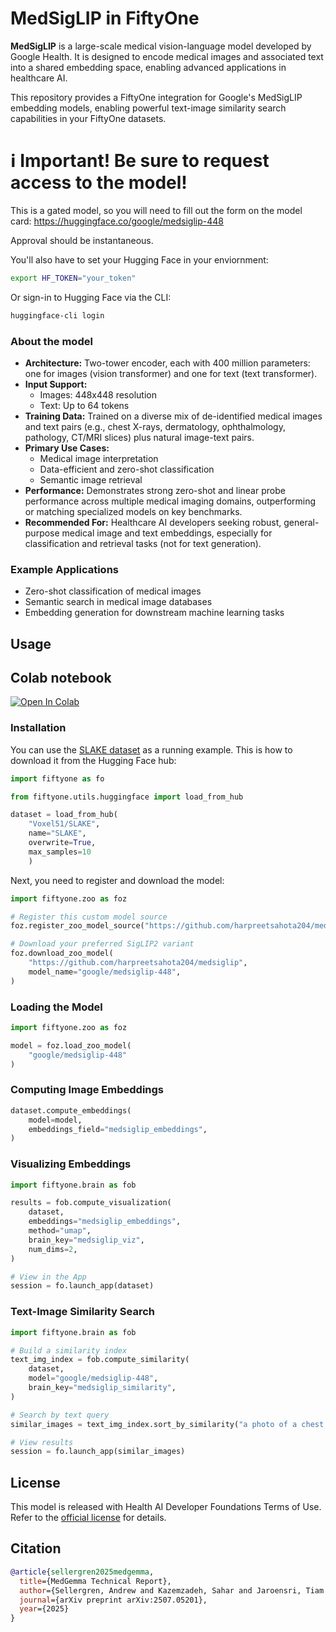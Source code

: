 # MedSigLIP in FiftyOne

**MedSigLIP** is a large-scale medical vision-language model developed by Google Health. It is designed to encode medical images and associated text into a shared embedding space, enabling advanced applications in healthcare AI.

This repository provides a FiftyOne integration for Google's MedSigLIP embedding models, enabling powerful text-image similarity search capabilities in your FiftyOne datasets.

# ℹ️  Important! Be sure to request access to the model!

This is a gated model, so you will need to fill out the form on the model card: https://huggingface.co/google/medsiglip-448

Approval should be instantaneous.

You'll also have to set your Hugging Face in your enviornment:

```bash
export HF_TOKEN="your_token"
```

Or sign-in to Hugging Face via the CLI:

```bash
huggingface-cli login
```

### About the model

- **Architecture:** Two-tower encoder, each with 400 million parameters: one for images (vision transformer) and one for text (text transformer).
- **Input Support:** 
  - Images: 448x448 resolution
  - Text: Up to 64 tokens
- **Training Data:** Trained on a diverse mix of de-identified medical images and text pairs (e.g., chest X-rays, dermatology, ophthalmology, pathology, CT/MRI slices) plus natural image-text pairs.
- **Primary Use Cases:**
  - Medical image interpretation
  - Data-efficient and zero-shot classification
  - Semantic image retrieval
- **Performance:** Demonstrates strong zero-shot and linear probe performance across multiple medical imaging domains, outperforming or matching specialized models on key benchmarks.
- **Recommended For:** Healthcare AI developers seeking robust, general-purpose medical image and text embeddings, especially for classification and retrieval tasks (not for text generation).

### Example Applications

- Zero-shot classification of medical images
- Semantic search in medical image databases
- Embedding generation for downstream machine learning tasks

## Usage

## Colab notebook

[![Open In Colab](https://colab.research.google.com/assets/colab-badge.svg)](https://colab.research.google.com/drive/1K4q9zutbt8TCLST1DoQjci5dQniFP05a?usp=sharing)

### Installation

You can use the [SLAKE dataset](https://huggingface.co/datasets/Voxel51/SLAKE) as a running example. This is how to download it from the Hugging Face hub:

```python
import fiftyone as fo

from fiftyone.utils.huggingface import load_from_hub

dataset = load_from_hub(
    "Voxel51/SLAKE",
    name="SLAKE",
    overwrite=True,
    max_samples=10
    )
```

Next, you need to register and download the model:

```python
import fiftyone.zoo as foz

# Register this custom model source
foz.register_zoo_model_source("https://github.com/harpreetsahota204/medsiglip")

# Download your preferred SigLIP2 variant
foz.download_zoo_model(
    "https://github.com/harpreetsahota204/medsiglip",
    model_name="google/medsiglip-448",
)
```

### Loading the Model

```python
import fiftyone.zoo as foz

model = foz.load_zoo_model(
    "google/medsiglip-448"
)
```

### Computing Image Embeddings

```python
dataset.compute_embeddings(
    model=model,
    embeddings_field="medsiglip_embeddings",
)
```

### Visualizing Embeddings

```python
import fiftyone.brain as fob

results = fob.compute_visualization(
    dataset,
    embeddings="medsiglip_embeddings",
    method="umap",
    brain_key="medsiglip_viz",
    num_dims=2,
)

# View in the App
session = fo.launch_app(dataset)
```

### Text-Image Similarity Search

```python
import fiftyone.brain as fob

# Build a similarity index
text_img_index = fob.compute_similarity(
    dataset,
    model="google/medsiglip-448",
    brain_key="medsiglip_similarity",
)

# Search by text query
similar_images = text_img_index.sort_by_similarity("a photo of a chest x-ray")

# View results
session = fo.launch_app(similar_images)
```

## License

This model is released with Health AI Developer Foundations Terms of Use. Refer to the [official license](https://developers.google.com/health-ai-developer-foundations/terms) for details.

## Citation

```bibtex
@article{sellergren2025medgemma,
  title={MedGemma Technical Report},
  author={Sellergren, Andrew and Kazemzadeh, Sahar and Jaroensri, Tiam and Kiraly, Atilla and Traverse, Madeleine and Kohlberger, Timo and Xu, Shawn and Jamil, Fayaz and Hughes, Cían and Lau, Charles and others},
  journal={arXiv preprint arXiv:2507.05201},
  year={2025}
}
```
